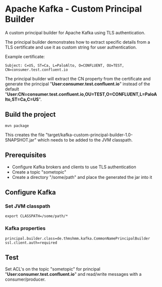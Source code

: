# Apache Kafka - Custom Principal Builder
A custom principal builder for Apache Kafka using TLS authentication.

The principal builder demonstrates how to extract specific details from a TLS certificate and use it as custom string for user authentication.

Example certificate:

    Subject: C=US, ST=Ca, L=PaloAlto, O=CONFLUENT, OU=TEST, CN=consumer.test.confluent.io

The principal builder will extract the CN property from the certificate and generate the principal "**User:consumer.test.confluent.io**" instead of the default "**User:CN=consumer.test.confluent.io,OU=TEST,O=CONFLUENT,L=PaloAlto,ST=Ca,C=US**".

## Build the project
```
mvn package
```
This creates the file "target/kafka-custom-principal-builder-1.0-SNAPSHOT.jar" which needs to be added to the JVM classpath.

## Prerequisites
- Configure Kafka brokers and clients to use TLS authentication
- Create a topic "sometopic"
- Create a directory "/some/path" and place the generated the jar into it

## Configure Kafka

### Set JVM classpath
    export CLASSPATH=/some/path/*

### Kafka properties
    principal.builder.class=de.thmshmm.kafka.CommonNamePrincipalBuilder
    ssl.client.auth=required

## Test
Set ACL's on the topic "sometopic" for principal "**User:consumer.test.confluent.io**" and read/write messages with a consumer/producer.
